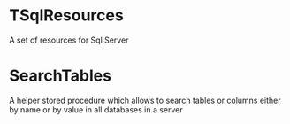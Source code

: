 # TSqlResources
A set of resources for Sql Server


# SearchTables

A helper stored procedure which allows to search tables or columns either by name or by value in all databases in a server

